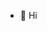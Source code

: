 - 👋 Hi


<!---
BernardoC130/BernardoC130 is a ✨ special ✨ repository because its `README.md` (this file) appears on your GitHub profile.
You can click the Preview link to take a look at your changes.
--->
